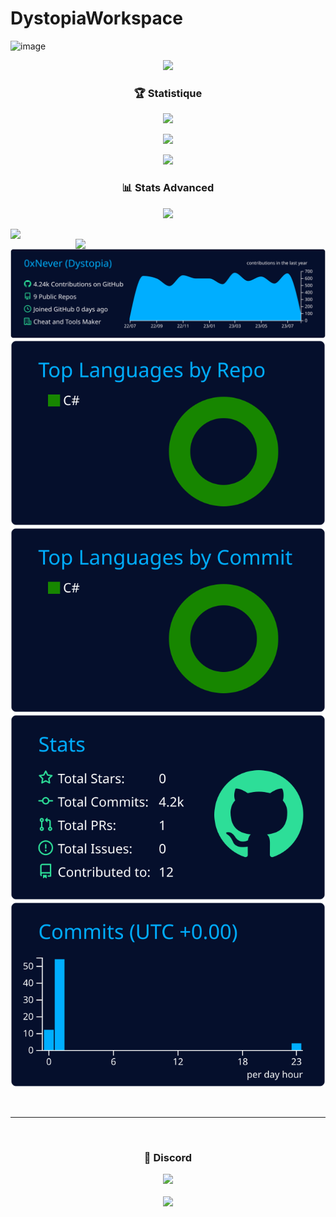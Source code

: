 # DystopiaWorkspace


![image](https://www.zupimages.net/up/23/31/ybuw.png)
<p align="center">
<img src="https://user-images.githubusercontent.com/69421356/224833055-b11660f1-60f8-4211-9bee-4527e9259cd1.png">
<h3 align="center">🏆 Statistique</h3>
<p align="center">
    <img src="https://user-images.githubusercontent.com/69421356/224833055-b11660f1-60f8-4211-9bee-4527e9259cd1.png">
</p>
<p align="center">
    <img src="https://github-profile-trophy.vercel.app/?username=0xNever&theme=dracula&margin-w=10&margin-h=15&column=10">
</p>
<p align="center">
<img src="https://user-images.githubusercontent.com/69421356/224833055-b11660f1-60f8-4211-9bee-4527e9259cd1.png">
<h3 align="center">📊 Stats Advanced</h3>
<p align="center">
    <img src="https://user-images.githubusercontent.com/69421356/224833055-b11660f1-60f8-4211-9bee-4527e9259cd1.png">
</p>
<div float="center">
    <img align="left" width="375" src="https://github-readme-stats.vercel.app/api?username=0xNever&show_icons=false&theme=dark">
    <img align="right" width="400" src="https://github-readme-streak-stats.herokuapp.com/?user=0xNever&theme=dark&hide_border=false&stroke=0000&background=0D1117&ring=FFFFFF&fire=e6b800&currStreakLabel=FFFFFF">
</div>




[![](https://raw.githubusercontent.com/0xNever/0xNever/master/profile-summary-card-output/algolia/0-profile-details.svg)](https://github.com/vn7n24fzkq/github-profile-summary-cards)
[![](https://raw.githubusercontent.com/0xNever/0xNever/master/profile-summary-card-output/algolia/1-repos-per-language.svg)](https://github.com/vn7n24fzkq/github-profile-summary-cards) [![](https://raw.githubusercontent.com/0xNever/0xNever/master/profile-summary-card-output/algolia/2-most-commit-language.svg)](https://github.com/vn7n24fzkq/github-profile-summary-cards)
[![](https://raw.githubusercontent.com/0xNever/0xNever/master/profile-summary-card-output/algolia/3-stats.svg)](https://github.com/vn7n24fzkq/github-profile-summary-cards) [![](https://raw.githubusercontent.com/0xNever/0xNever/master/profile-summary-card-output/algolia/4-productive-time.svg)](https://github.com/vn7n24fzkq/github-profile-summary-cards)
    </p>
    <br>
    <hr>
    <br>
    <p>

<h3 align="center">🔫 Discord</h3>
<p align="center">
    <img src="https://user-images.githubusercontent.com/69421356/224833055-b11660f1-60f8-4211-9bee-4527e9259cd1.png">
</p>
<p align="center">
    <img align="center" src="https://lanyard-profile-readme.vercel.app/api/1110143636349403167">
</p>
